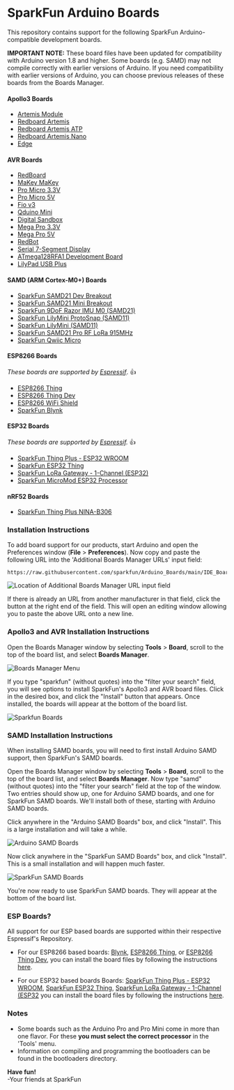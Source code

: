 # SparkFun Arduino Boards

This repository contains support for the following SparkFun Arduino-compatible development boards.

**IMPORTANT NOTE:** These board files have been updated for compatibility with Arduino version 1.8 and higher. Some boards (e.g. SAMD) may not compile correctly with earlier versions of Arduino. If you need compatibility with earlier versions of Arduino, you can choose previous releases of these boards from the Boards Manager.

#### Apollo3 Boards

- [Artemis Module](https://www.sparkfun.com/products/15484)
- [Redboard Artemis](https://www.sparkfun.com/products/15444)
- [Redboard Artemis ATP](https://www.sparkfun.com/products/15442)
- [Redboard Artemis Nano](https://www.sparkfun.com/products/15443)
- [Edge](https://www.sparkfun.com/products/15170)

#### AVR Boards

- [RedBoard](https://www.sparkfun.com/products/12757)
- [MaKey MaKey](https://www.sparkfun.com/products/11511)
- [Pro Micro 3.3V](https://www.sparkfun.com/products/10999)
- [Pro Micro 5V](https://www.sparkfun.com/products/11098)
- [Fio v3](https://www.sparkfun.com/products/11520)
- [Qduino Mini](https://www.sparkfun.com/products/13614)
- [Digital Sandbox](https://www.sparkfun.com/products/12651)
- [Mega Pro 3.3V](https://www.sparkfun.com/products/10744)
- [Mega Pro 5V](https://www.sparkfun.com/products/11007)
- [RedBot](https://www.sparkfun.com/products/12097)
- [Serial 7-Segment Display](https://www.sparkfun.com/products/11441)
- [ATmega128RFA1 Development Board](https://www.sparkfun.com/products/11197)
- [LilyPad USB Plus](https://www.sparkfun.com/products/14346)

#### SAMD (ARM Cortex-M0+) Boards

- [SparkFun SAMD21 Dev Breakout](https://www.sparkfun.com/products/13672)
- [SparkFun SAMD21 Mini Breakout](https://www.sparkfun.com/products/13664)
- [SparkFun 9DoF Razor IMU M0 (SAMD21)](https://www.sparkfun.com/products/14001)
- [SparkFun LilyMini ProtoSnap (SAMD11)](https://www.sparkfun.com/products/14063)
- [SparkFun LilyMini (SAMD11)](https://www.sparkfun.com/products/14064)
- [SparkFun SAMD21 Pro RF LoRa 915MHz](https://www.sparkfun.com/products/14916)
- [SparkFun Qwiic Micro](https://www.sparkfun.com/products/15423)

#### ESP8266 Boards

_These boards are supported by [Espressif](https://github.com/esp8266/Arduino)_. :+1:

- [ESP8266 Thing](https://www.sparkfun.com/products/13231)
- [ESP8266 Thing Dev](https://www.sparkfun.com/products/13711)
- [ESP8266 WiFi Shield](https://www.sparkfun.com/products/13287)
- [SparkFun Blynk](https://www.sparkfun.com/products/13794)

#### ESP32 Boards

_These boards are supported by [Espressif](https://github.com/espressif/arduino-esp32/blob/master/docs/arduino-ide/boards_manager.md)._ :+1:

- [SparkFun Thing Plus - ESP32 WROOM](https://www.sparkfun.com/products/14689)
- [SparkFun ESP32 Thing](https://www.sparkfun.com/products/13907)
- [SparkFun LoRa Gateway - 1-Channel (ESP32)](https://www.sparkfun.com/products/15006)
- [SparkFun MicroMod ESP32 Processor](https://www.sparkfun.com/products/16781)

#### nRF52 Boards

- [SparkFun Thing Plus NINA-B306](https://www.sparkfun.com/products/20854)

### Installation Instructions

To add board support for our products, start Arduino and open the Preferences window (**File** > **Preferences**). Now copy and paste the following URL into the 'Additional Boards Manager URLs' input field:

    https://raw.githubusercontent.com/sparkfun/Arduino_Boards/main/IDE_Board_Manager/package_sparkfun_index.json

![Location of Additional Boards Manager URL input field](prefs-arrow.png)

If there is already an URL from another manufacturer in that field, click the button at the right end of the field. This will open an editing window allowing you to paste the above URL onto a new line.

### Apollo3 and AVR Installation Instructions

Open the Boards Manager window by selecting **Tools** > **Board**, scroll to the top of the board list, and select **Boards Manager**.

![Boards Manager Menu](manager-menu.png)

If you type "sparkfun" (without quotes) into the "filter your search" field, you will see options to install SparkFun's Apollo3 and AVR board files. Click in the desired box, and click the "Install" button that appears. Once installed, the boards will appear at the bottom of the board list.

![Sparkfun Boards](sparkfunboards.png)

### SAMD Installation Instructions

When installing SAMD boards, you will need to first install Arduino SAMD support, then SparkFun's SAMD boards.

Open the Boards Manager window by selecting **Tools** > **Board**, scroll to the top of the board list, and select **Boards Manager**. Now type "samd" (without quotes) into the "filter your search" field at the top of the window. Two entries should show up, one for Arduino SAMD boards, and one for SparkFun SAMD boards. We'll install both of these, starting with Arduino SAMD boards.

Click anywhere in the "Arduino SAMD Boards" box, and click "Install". This is a large installation and will take a while.

![Arduino SAMD Boards](manager-arrow.png)

Now click anywhere in the "SparkFun SAMD Boards" box, and click "Install". This is a small installation and will happen much faster.

![SparkFun SAMD Boards](manager-arrow2.png)

You're now ready to use SparkFun SAMD boards. They will appear at the bottom of the board list.

### ESP Boards?

All support for our ESP based boards are supported within their respective Espressif's Repository.

- For our ESP8266 based boards: [Blynk](https://www.sparkfun.com/products/13794), [ESP8266 Thing](https://www.sparkfun.com/products/13231), or [ESP8266 Thing Dev](https://www.sparkfun.com/products/13711), you can install the board files by following the instructions [here](https://github.com/esp8266/Arduino).

- For our ESP32 based boards Boards: [SparkFun Thing Plus - ESP32 WROOM](https://www.sparkfun.com/products/14689), [SparkFun ESP32 Thing](https://www.sparkfun.com/products/13907), [SparkFun LoRa Gateway - 1-Channel (ESP32](https://www.sparkfun.com/products/15006) you can install the board files by following the instructions [here](https://github.com/espressif/arduino-esp32/blob/master/docs/arduino-ide/boards_manager.md).

### Notes

- Some boards such as the Arduino Pro and Pro Mini come in more than one flavor. For these **you must select the correct processor** in the 'Tools' menu.
- Information on compiling and programming the bootloaders can be found in the bootloaders directory.

**Have fun!**<br>
\-Your friends at SparkFun
